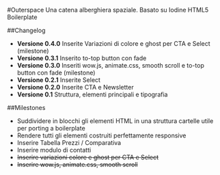 #Outerspace
Una catena alberghiera spaziale. Basato su Iodine HTML5 Boilerplate

##Changelog

- **Versione 0.4.0** Inserite Variazioni di colore e ghost per CTA e Select (milestone)
- **Versione 0.3.1** Inserito to-top button con fade
- **Versione 0.3.0** Inseriti wow.js, animate.css, smooth scroll e to-top button con fade (milestone)
- **Versione 0.2.1** Inserite Select
- **Versione 0.2.0** Inserite CTA e Newsletter
- **Versione 0.1** Struttura, elementi principali e tipografia

##Milestones

- Suddividere in blocchi gli elementi HTML in una struttura cartelle utile per porting a boilerplate
- Rendere tutti gli elementi costruiti perfettamente responsive
- Inserire Tabella Prezzi / Comparativa
- Inserire modulo di contatti
- ~~Inserire variazioni colore e ghost per CTA e Select~~
- ~~Inserire wow.js, animate.css, smooth scroll~~